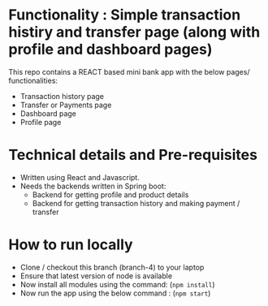 # Functionality : Simple transaction histiry and transfer page (along with profile and dashboard pages)
This repo contains a REACT based mini bank app with the below pages/ functionalities:
- Transaction history page
- Transfer or Payments page
- Dashboard page
- Profile page


# Technical details and Pre-requisites
- Written using React and Javascript.
- Needs the backends written in Spring boot:
  - Backend for getting profile and product details
  - Backend for getting transaction history and making payment / transfer


# How to run locally
- Clone / checkout this branch (branch-4) to your laptop
- Ensure that latest version of node is available
- Now install all modules using the command:
  (`npm install`)
- Now run the app using the below command :
  (`npm start`)
